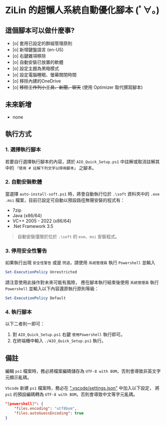 # ZiLin 的超懶人系統自動優化腳本 (ﾟ∀。)

## 這個腳本可以做什麼事?

- [o] 套用已設定的群組管理原則
- [o] 新增鍵盤語言 (en-US)
- [o] 右鍵雜項移除
- [o] 自動安裝已放置的軟體
- [o] 設定主題為黑暗模式
- [o] 設定電腦睡眠、螢幕關閉時間
- [o] 移除內建的OneDrive
- [o] ~~移除工作列小工具、新聞、聊天~~ (使用 Optimizer 取代撰寫腳本)

## 未來新增

- none

## 執行方式

### 1. 選擇執行腳本

若要自行選擇執行腳本的內容，請於 `AIO_Quick_Setup.ps1` 中註解或取消註解其中的 `「使用 # 註解下列文字以停用腳本」` 之腳本。

### 2. 自動安裝軟體

當選擇 `auto-install-soft.ps1` 時，將會自動執行位於 `.\soft` 資料夾中的 `.exe .msi` 檔案，目前已設定可自動以預設路徑無聲安裝的程式有：

- 7zip
- Java (x86/64)
- VC++ 2005 - 2022 (x86/64)
- .Net Framework 3.5

> 自動安裝僅限於位於 `.\soft` 的 `exe`、`msi` 安裝程式。

### 3. 停用安全性警告

如果執行出現 `安全性警告` 或是 `閃退`，請使用 `系統管理員` 執行 `Powershell` 並輸入

```powershell
Set-ExecutionPolicy Unrestricted
```

請注意使用此操作對未來可能有風險，
應在腳本執行結束後使用 `系統管理員` 執行 `Powershell` 並輸入以下內容還原執行原則等級：

```powershell
Set-ExecutionPolicy Default
```

### 4. 執行腳本

以下二者則一即可：

1. 對 `AIO_Quick_Setup.ps1` 右鍵 `使用Powershell` 執行即可。
2. 在終端機中輸入 `./AIO_Quick_Setup.ps1` 執行。

## 備註

編輯 `ps1` 檔案時，務必將檔案編碼儲存為 `UTF-8 with BOM`，否則會導致非英文字元顯示亂碼。

`VScode` 新建 `ps1` 檔案時，務必在 [".vscode/settings.json"](.vscode/settings.json) 中加入以下設定，
將 `ps1` 的預設編碼轉為 `UTF-8 with BOM`，否則會導致中文等字元亂碼。

```json
"[powershell]": {
    "files.encoding": "utf8bom",
    "files.autoGuessEncoding": true
}
```
